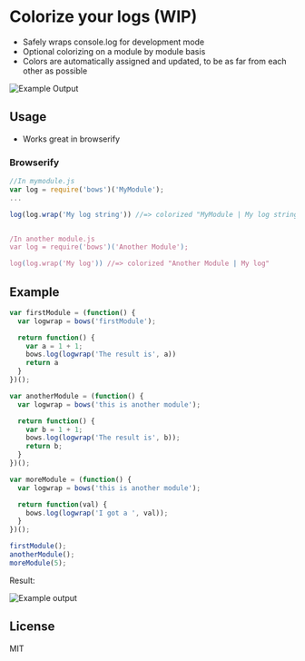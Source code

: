 # Colorize your logs (WIP)

- Safely wraps console.log for development mode
- Optional colorizing on a module by module basis
- Colors are automatically assigned and updated, to be as far from each other as possible

![Example Output](http://monosnap.com/image/DjUMOcyjg8TP74kk608Dddhzg.png)

## Usage
- Works great in browserify

### Browserify
```javascript
//In mymodule.js
var log = require('bows')('MyModule');
...

log(log.wrap('My log string')) //=> colorized "MyModule | My log string"


/In another module.js
var log = require('bows')('Another Module');

log(log.wrap('My log')) //=> colorized "Another Module | My log"
```

## Example

```javascript
var firstModule = (function() {
  var logwrap = bows('firstModule');

  return function() {
    var a = 1 + 1;
    bows.log(logwrap('The result is', a))
    return a
  }
})();

var anotherModule = (function() {
  var logwrap = bows('this is another module');

  return function() {
    var b = 1 + 1;
    bows.log(logwrap('The result is', b));
    return b;
  }
})();

var moreModule = (function() {
  var logwrap = bows('this is another module');

  return function(val) {
    bows.log(logwrap('I got a ', val));
  }
})();

firstModule();
anotherModule();
moreModule(5);
```

Result:

![Example output](http://monosnap.com/image/DjUMOcyjg8TP74kk608Dddhzg.png)

## License

MIT
